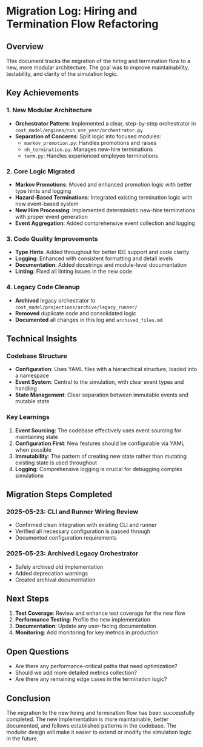 # Migration Log: Hiring and Termination Flow Refactoring

## Overview
This document tracks the migration of the hiring and termination flow to a new, more modular architecture. The goal was to improve maintainability, testability, and clarity of the simulation logic.

## Key Achievements

### 1. New Modular Architecture
- **Orchestrator Pattern**: Implemented a clear, step-by-step orchestrator in `cost_model/engines/run_one_year/orchestrator.py`
- **Separation of Concerns**: Split logic into focused modules:
  - `markov_promotion.py`: Handles promotions and raises
  - `nh_termination.py`: Manages new-hire terminations
  - `term.py`: Handles experienced employee terminations

### 2. Core Logic Migrated
- **Markov Promotions**: Moved and enhanced promotion logic with better type hints and logging
- **Hazard-Based Terminations**: Integrated existing termination logic with new event-based system
- **New Hire Processing**: Implemented deterministic new-hire terminations with proper event generation
- **Event Aggregation**: Added comprehensive event collection and logging

### 3. Code Quality Improvements
- **Type Hints**: Added throughout for better IDE support and code clarity
- **Logging**: Enhanced with consistent formatting and detail levels
- **Documentation**: Added docstrings and module-level documentation
- **Linting**: Fixed all linting issues in the new code

### 4. Legacy Code Cleanup
- **Archived** legacy orchestrator to `cost_model/projections/archive/legacy_runner/`
- **Removed** duplicate code and consolidated logic
- **Documented** all changes in this log and `archived_files.md`

## Technical Insights

### Codebase Structure
- **Configuration**: Uses YAML files with a hierarchical structure, loaded into a namespace
- **Event System**: Central to the simulation, with clear event types and handling
- **State Management**: Clear separation between immutable events and mutable state

### Key Learnings
1. **Event Sourcing**: The codebase effectively uses event sourcing for maintaining state
2. **Configuration First**: New features should be configurable via YAML when possible
3. **Immutability**: The pattern of creating new state rather than mutating existing state is used throughout
4. **Logging**: Comprehensive logging is crucial for debugging complex simulations

## Migration Steps Completed

### 2025-05-23: CLI and Runner Wiring Review
- Confirmed clean integration with existing CLI and runner
- Verified all necessary configuration is passed through
- Documented configuration requirements

### 2025-05-23: Archived Legacy Orchestrator
- Safely archived old implementation
- Added deprecation warnings
- Created archival documentation

## Next Steps
1. **Test Coverage**: Review and enhance test coverage for the new flow
2. **Performance Testing**: Profile the new implementation
3. **Documentation**: Update any user-facing documentation
4. **Monitoring**: Add monitoring for key metrics in production

## Open Questions
- Are there any performance-critical paths that need optimization?
- Should we add more detailed metrics collection?
- Are there any remaining edge cases in the termination logic?

## Conclusion
The migration to the new hiring and termination flow has been successfully completed. The new implementation is more maintainable, better documented, and follows established patterns in the codebase. The modular design will make it easier to extend or modify the simulation logic in the future.
